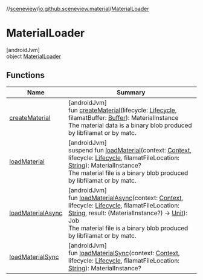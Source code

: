 //[sceneview](../../../index.md)/[io.github.sceneview.material](../index.md)/[MaterialLoader](index.md)

# MaterialLoader

[androidJvm]\
object [MaterialLoader](index.md)

## Functions

| Name | Summary |
|---|---|
| [createMaterial](create-material.md) | [androidJvm]<br>fun [createMaterial](create-material.md)(lifecycle: [Lifecycle](https://developer.android.com/reference/kotlin/androidx/lifecycle/Lifecycle.html), filamatBuffer: [Buffer](https://developer.android.com/reference/kotlin/java/nio/Buffer.html)): MaterialInstance<br>The material data is a binary blob produced by libfilamat or by matc. |
| [loadMaterial](load-material.md) | [androidJvm]<br>suspend fun [loadMaterial](load-material.md)(context: [Context](https://developer.android.com/reference/kotlin/android/content/Context.html), lifecycle: [Lifecycle](https://developer.android.com/reference/kotlin/androidx/lifecycle/Lifecycle.html), filamatFileLocation: [String](https://kotlinlang.org/api/latest/jvm/stdlib/kotlin/-string/index.html)): MaterialInstance?<br>The material file is a binary blob produced by libfilamat or by matc. |
| [loadMaterialAsync](load-material-async.md) | [androidJvm]<br>fun [loadMaterialAsync](load-material-async.md)(context: [Context](https://developer.android.com/reference/kotlin/android/content/Context.html), lifecycle: [Lifecycle](https://developer.android.com/reference/kotlin/androidx/lifecycle/Lifecycle.html), filamatFileLocation: [String](https://kotlinlang.org/api/latest/jvm/stdlib/kotlin/-string/index.html), result: (MaterialInstance?) -&gt; [Unit](https://kotlinlang.org/api/latest/jvm/stdlib/kotlin/-unit/index.html)): Job<br>The material file is a binary blob produced by libfilamat or by matc. |
| [loadMaterialSync](load-material-sync.md) | [androidJvm]<br>fun [loadMaterialSync](load-material-sync.md)(context: [Context](https://developer.android.com/reference/kotlin/android/content/Context.html), lifecycle: [Lifecycle](https://developer.android.com/reference/kotlin/androidx/lifecycle/Lifecycle.html), filamatFileLocation: [String](https://kotlinlang.org/api/latest/jvm/stdlib/kotlin/-string/index.html)): MaterialInstance? |

